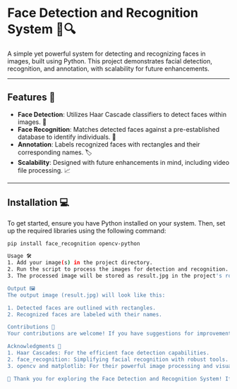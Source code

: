 # Face Detection and Recognition System 🧑🔍

A simple yet powerful system for detecting and recognizing faces in images, built using Python. This project demonstrates facial detection, recognition, and annotation, with scalability for future enhancements.

---

## Features 🚀

- **Face Detection**: Utilizes Haar Cascade classifiers to detect faces within images. 🔎  
- **Face Recognition**: Matches detected faces against a pre-established database to identify individuals. 👤  
- **Annotation**: Labels recognized faces with rectangles and their corresponding names. 🏷️  
- **Scalability**: Designed with future enhancements in mind, including video file processing. 📈  

---

## Installation 💻

To get started, ensure you have Python installed on your system. Then, set up the required libraries using the following command:  

```bash
pip install face_recognition opencv-python

Usage 🛠️
1. Add your image(s) in the project directory.
2. Run the script to process the images for detection and recognition.
3. The processed image will be stored as result.jpg in the project's root directory, complete with labeled rectangles around each recognized face.

Output 🖼️
The output image (result.jpg) will look like this:

1. Detected faces are outlined with rectangles.
2. Recognized faces are labeled with their names.

Contributions 👐
Your contributions are welcome! If you have suggestions for improvements or new features, please feel free to open an issue to kick off the discussion. Contributions via pull requests are highly appreciated.

Acknowledgments 👏
1. Haar Cascades: For the efficient face detection capabilities.
2. face_recognition: Simplifying facial recognition with robust tools.
3. opencv and matplotlib: For their powerful image processing and visualization functionalities.

🎉 Thank you for exploring the Face Detection and Recognition System! If you find this project useful, don't forget to give it a star 🌟 on GitHub.

